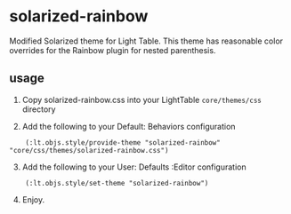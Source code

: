solarized-rainbow
=================

Modified Solarized theme for Light Table.  This theme has reasonable color overrides for the Rainbow
plugin for nested parenthesis.

## usage

1. Copy solarized-rainbow.css into your LightTable ``core/themes/css`` directory

2. Add the following to your Default: Behaviors configuration

```
    (:lt.objs.style/provide-theme "solarized-rainbow" "core/css/themes/solarized-rainbow.css")
```

3. Add the following to your User: Defaults :Editor configuration

```
    (:lt.objs.style/set-theme "solarized-rainbow") 
```

4. Enjoy.

